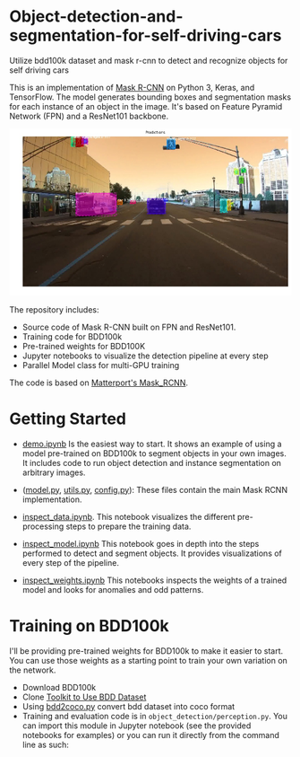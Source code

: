 # Object-detection-and-segmentation-for-self-driving-cars
Utilize bdd100k dataset and mask r-cnn to detect and recognize objects for self driving cars

This is an implementation of [Mask R-CNN](https://arxiv.org/abs/1703.06870) on Python 3, Keras, and TensorFlow. The model generates bounding boxes and segmentation masks for each instance of an object in the image. It's based on Feature Pyramid Network (FPN) and a ResNet101 backbone.

![Instance Segmentation Sample](images/predictions.jpg)

The repository includes:
* Source code of Mask R-CNN built on FPN and ResNet101.
* Training code for BDD100k
* Pre-trained weights for BDD100K
* Jupyter notebooks to visualize the detection pipeline at every step
* Parallel Model class for multi-GPU training

The code is based on [Matterport's Mask_RCNN](https://github.com/matterport/Mask_RCNN).

# Getting Started
* [demo.ipynb](object_detection/demo.ipynb) Is the easiest way to start. It shows an example of using a model pre-trained on BDD100k to segment objects in your own images.
It includes code to run object detection and instance segmentation on arbitrary images.

* ([model.py](object_detection/mrcnn/model.py), [utils.py](object_detection/mrcnn/utils.py), [config.py](object_detection/mrcnn/config.py)): These files contain the main Mask RCNN implementation. 


* [inspect_data.ipynb](object_detection/inspect_data.ipynb). This notebook visualizes the different pre-processing steps
to prepare the training data.

* [inspect_model.ipynb](object_detection/inspect_model.ipynb) This notebook goes in depth into the steps performed to detect and segment objects. It provides visualizations of every step of the pipeline.

* [inspect_weights.ipynb](object_detection/inspect_weights.ipynb)
This notebooks inspects the weights of a trained model and looks for anomalies and odd patterns.


# Training on BDD100k
I'll be providing pre-trained weights for BDD100k to make it easier to start. You can
use those weights as a starting point to train your own variation on the network.

* Download BDD100k
* Clone [Toolkit to Use BDD Dataset](https://github.com/ucbdrive/bdd-data)
* Using [bdd2coco.py](https://github.com/ucbdrive/bdd-data/blob/master/bdd_data/bdd2coco.py) convert bdd dataset into coco format
* Training and evaluation code is in `object_detection/perception.py`. You can import this
module in Jupyter notebook (see the provided notebooks for examples) or you
can run it directly from the command line as such:

